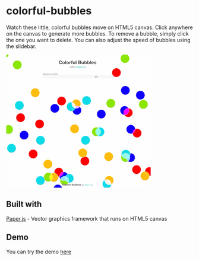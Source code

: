 # colorful-bubbles
Watch these little, colorful bubbles move on HTML5 canvas. 
Click anywhere on the canvas to generate more bubbles. To remove a bubble, simply click the one you want to delete. You can also adjust the speed of bubbles using the slidebar.

![screenshot](https://raw.githubusercontent.com/osori/colorful-bubbles/master/colorful-bubbles.gif)

## Built with
[Paper.js](http://paperjs.org/) - Vector graphics framework that runs on HTML5 canvas

## Demo
You can try the demo [here](https://osori.github.io/colorful-bubbles/)
